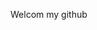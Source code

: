 <text xmlns="http://www.w3.org/2000/svg" text-anchor="middle" alignment-baseline="middle" x="80%" y="40%" class="text" style="fill:#f7f5f5;" stroke="#none" stroke-width="1">Welcom my github</text>
